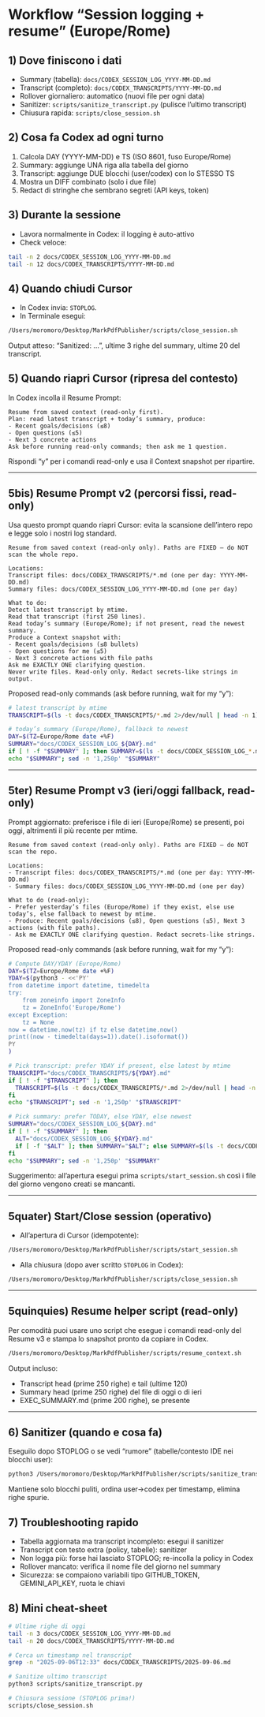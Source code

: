 # Workflow “Session logging + resume” (Europe/Rome)

## 1) Dove finiscono i dati
- Summary (tabella): `docs/CODEX_SESSION_LOG_YYYY-MM-DD.md`
- Transcript (completo): `docs/CODEX_TRANSCRIPTS/YYYY-MM-DD.md`
- Rollover giornaliero: automatico (nuovi file per ogni data)
- Sanitizer: `scripts/sanitize_transcript.py` (pulisce l’ultimo transcript)
- Chiusura rapida: `scripts/close_session.sh`

## 2) Cosa fa Codex ad ogni turno
1. Calcola DAY (YYYY-MM-DD) e TS (ISO 8601, fuso Europe/Rome)
2. Summary: aggiunge UNA riga alla tabella del giorno
3. Transcript: aggiunge DUE blocchi (user/codex) con lo STESSO TS
4. Mostra un DIFF combinato (solo i due file)
5. Redact di stringhe che sembrano segreti (API keys, token)

## 3) Durante la sessione
- Lavora normalmente in Codex: il logging è auto-attivo
- Check veloce:

```bash
tail -n 2 docs/CODEX_SESSION_LOG_YYYY-MM-DD.md
tail -n 12 docs/CODEX_TRANSCRIPTS/YYYY-MM-DD.md
```

## 4) Quando chiudi Cursor
- In Codex invia: `STOPLOG`.
- In Terminale esegui:

```bash
/Users/moromoro/Desktop/MarkPdfPublisher/scripts/close_session.sh
```

Output atteso: “Sanitized: …”, ultime 3 righe del summary, ultime 20 del transcript.

## 5) Quando riapri Cursor (ripresa del contesto)
In Codex incolla il Resume Prompt:

```text
Resume from saved context (read-only first).
Plan: read latest transcript + today’s summary, produce:
- Recent goals/decisions (≤8)
- Open questions (≤5)
- Next 3 concrete actions
Ask before running read-only commands; then ask me 1 question.
```

Rispondi “y” per i comandi read-only e usa il Context snapshot per ripartire.

---

## 5bis) Resume Prompt v2 (percorsi fissi, read-only)
Usa questo prompt quando riapri Cursor: evita la scansione dell’intero repo e legge solo i nostri log standard.

```text
Resume from saved context (read-only only). Paths are FIXED — do NOT scan the whole repo.

Locations:
Transcript files: docs/CODEX_TRANSCRIPTS/*.md (one per day: YYYY-MM-DD.md)
Summary files: docs/CODEX_SESSION_LOG_YYYY-MM-DD.md (one per day)

What to do:
Detect latest transcript by mtime.
Read that transcript (first 250 lines).
Read today’s summary (Europe/Rome); if not present, read the newest summary.
Produce a Context snapshot with:
- Recent goals/decisions (≤8 bullets)
- Open questions for me (≤5)
- Next 3 concrete actions with file paths
Ask me EXACTLY ONE clarifying question.
Never write files. Read-only only. Redact secrets-like strings in output.
```

Proposed read-only commands (ask before running, wait for my “y”):

```bash
# latest transcript by mtime
TRANSCRIPT=$(ls -t docs/CODEX_TRANSCRIPTS/*.md 2>/dev/null | head -n 1); echo "$TRANSCRIPT"; sed -n '1,250p' "$TRANSCRIPT"

# today’s summary (Europe/Rome), fallback to newest
DAY=$(TZ=Europe/Rome date +%F)
SUMMARY="docs/CODEX_SESSION_LOG_${DAY}.md"
if [ ! -f "$SUMMARY" ]; then SUMMARY=$(ls -t docs/CODEX_SESSION_LOG_*.md 2>/dev/null | head -n 1); fi
echo "$SUMMARY"; sed -n '1,250p' "$SUMMARY"
```

---

## 5ter) Resume Prompt v3 (ieri/oggi fallback, read-only)
Prompt aggiornato: preferisce i file di ieri (Europe/Rome) se presenti, poi oggi, altrimenti il più recente per mtime.

```text
Resume from saved context (read-only only). Paths are FIXED — do NOT scan the repo.

Locations:
- Transcript files: docs/CODEX_TRANSCRIPTS/*.md (one per day: YYYY-MM-DD.md)
- Summary files: docs/CODEX_SESSION_LOG_YYYY-MM-DD.md (one per day)

What to do (read-only):
- Prefer yesterday’s files (Europe/Rome) if they exist, else use today’s, else fallback to newest by mtime.
- Produce: Recent goals/decisions (≤8), Open questions (≤5), Next 3 actions (with file paths).
- Ask me EXACTLY ONE clarifying question. Redact secrets-like strings.
```

Proposed read-only commands (ask before running, wait for my “y”):

```bash
# Compute DAY/YDAY (Europe/Rome)
DAY=$(TZ=Europe/Rome date +%F)
YDAY=$(python3 - <<'PY'
from datetime import datetime, timedelta
try:
    from zoneinfo import ZoneInfo
    tz = ZoneInfo('Europe/Rome')
except Exception:
    tz = None
now = datetime.now(tz) if tz else datetime.now()
print((now - timedelta(days=1)).date().isoformat())
PY
)

# Pick transcript: prefer YDAY if present, else latest by mtime
TRANSCRIPT="docs/CODEX_TRANSCRIPTS/${YDAY}.md"
if [ ! -f "$TRANSCRIPT" ]; then
  TRANSCRIPT=$(ls -t docs/CODEX_TRANSCRIPTS/*.md 2>/dev/null | head -n 1)
fi
echo "$TRANSCRIPT"; sed -n '1,250p' "$TRANSCRIPT"

# Pick summary: prefer TODAY, else YDAY, else newest
SUMMARY="docs/CODEX_SESSION_LOG_${DAY}.md"
if [ ! -f "$SUMMARY" ]; then
  ALT="docs/CODEX_SESSION_LOG_${YDAY}.md"
  if [ -f "$ALT" ]; then SUMMARY="$ALT"; else SUMMARY=$(ls -t docs/CODEX_SESSION_LOG_*.md 2>/dev/null | head -n 1); fi
fi
echo "$SUMMARY"; sed -n '1,250p' "$SUMMARY"
```

Suggerimento: all’apertura esegui prima `scripts/start_session.sh` così i file del giorno vengono creati se mancanti.

---

## 5quater) Start/Close session (operativo)
- All’apertura di Cursor (idempotente):

```bash
/Users/moromoro/Desktop/MarkPdfPublisher/scripts/start_session.sh
```

- Alla chiusura (dopo aver scritto `STOPLOG` in Codex):

```bash
/Users/moromoro/Desktop/MarkPdfPublisher/scripts/close_session.sh
```

---

## 5quinquies) Resume helper script (read-only)
Per comodità puoi usare uno script che esegue i comandi read-only del Resume v3 e stampa lo snapshot pronto da copiare in Codex.

```bash
/Users/moromoro/Desktop/MarkPdfPublisher/scripts/resume_context.sh
```

Output incluso:
- Transcript head (prime 250 righe) e tail (ultime 120)
- Summary head (prime 250 righe) del file di oggi o di ieri
- EXEC_SUMMARY.md (prime 200 righe), se presente

---

## 6) Sanitizer (quando e cosa fa)
Eseguilo dopo STOPLOG o se vedi “rumore” (tabelle/contesto IDE nei blocchi user):

```bash
python3 /Users/moromoro/Desktop/MarkPdfPublisher/scripts/sanitize_transcript.py
```

Mantiene solo blocchi puliti, ordina user→codex per timestamp, elimina righe spurie.

## 7) Troubleshooting rapido
- Tabella aggiornata ma transcript incompleto: esegui il sanitizer
- Transcript con testo extra (policy, tabelle): sanitizer
- Non logga più: forse hai lasciato STOPLOG; re-incolla la policy in Codex
- Rollover mancato: verifica il nome file del giorno nel summary
- Sicurezza: se compaiono variabili tipo GITHUB_TOKEN, GEMINI_API_KEY, ruota le chiavi

## 8) Mini cheat‑sheet

```bash
# Ultime righe di oggi
tail -n 3 docs/CODEX_SESSION_LOG_YYYY-MM-DD.md
tail -n 20 docs/CODEX_TRANSCRIPTS/YYYY-MM-DD.md

# Cerca un timestamp nel transcript
grep -n "2025-09-06T12:33" docs/CODEX_TRANSCRIPTS/2025-09-06.md

# Sanitize ultimo transcript
python3 scripts/sanitize_transcript.py

# Chiusura sessione (STOPLOG prima!)
scripts/close_session.sh
```
